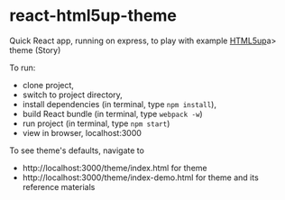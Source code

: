 # react-html5up-theme

<p>Quick React app, running on express, to play with example <a href="https://html5up.net/">HTML5up</a>a> theme (Story)</p>

<p>To run:</p>
<ul>
	<li>clone project,</li> 
	<li>switch to project directory,</li> 
	<li>install dependencies (in terminal, type <code>npm install</code>),</li> 
	<li>build React bundle (in terminal, type <code>webpack -w</code>)</li>
	<li>run project (in terminal, type <code>npm start</code>)</li> 
	<li>view in browser, localhost:3000</li> 
</ul>

<p>To see theme's defaults, navigate to </p>
<ul>
	<li>http://localhost:3000/theme/index.html for theme</li> 
	<li>http://localhost:3000/theme/index-demo.html for theme and its reference materials</li> 
</ul>
